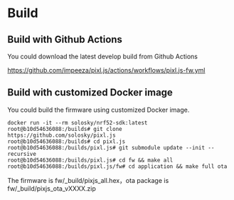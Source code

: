 # Build

## Build with Github Actions

You could download the latest develop build from Github Actions

https://github.com/impeeza/pixl.js/actions/workflows/pixl.js-fw.yml


## Build with customized Docker image

You could build the firmware using customized Docker image. 

```
docker run -it --rm solosky/nrf52-sdk:latest
root@b10d54636088:/builds# git clone https://github.com/solosky/pixl.js
root@b10d54636088:/builds# cd pixl.js
root@b10d54636088:/builds/pixl.js# git submodule update --init --recursive
root@b10d54636088:/builds/pixl.js# cd fw && make all
root@b10d54636088:/builds/pixl.js/fw# cd application && make full ota
```

The firmware is fw/_build/pixjs_all.hex，ota package is fw/_build/pixjs_ota_vXXXX.zip